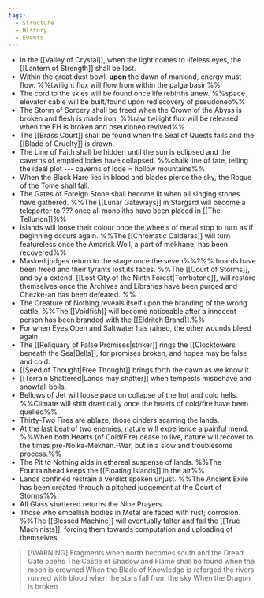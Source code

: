 ```yaml
---
tags:
  - Structure
  - History
  - Events
---
```

- In the [[Valley of Crystal]], when the light comes to lifeless eyes, the [[Lantern of Strength]] shall be lost.
- Within the great dust bowl, **upon** the dawn of mankind, energy must flow. 
	%%twilight flux will flow from within the palga basin%%
- The cord to the skies will be found once life rebirths anew.
	%%space elevator cable will be built/found upon rediscovery of pseudoneo%%
- The Storm of Sorcery shall be freed when the Crown of the Abyss is broken and flesh is made iron.
	%%raw twilight flux will be released when the FH is broken and pseudoneo revived%%
- The [[Brass Court]] shall be found when the Seal of Quests fails and the [[Blade of Cruelty]] is drawn.
- The Line of Faith shall be hidden until the sun is eclipsed and the caverns of emptied lodes have collapsed.
	%%chalk line of fate, telling the ideal plot --- caverns of lode = hollow mountains%%
- When the Black Hare lies in blood and blades pierce the sky, the Rogue of the Tome shall fall.
- The Gates of Foreign Stone shall become lit when all singing stones have gathered. 
	%%The [[Lunar Gateways]] in Stargard will become a teleporter to ??? once all monoliths have been placed in [[The Tellurion]]%%
- Islands will loose their colour once the wheels of metal stop to turn as if beginning occurs again. 
	%%The [[Chromatic Calderas]] will turn featureless once the Amarisk Well, a part of mekhane, has been recovered%%
- Masked judges return to the stage once the seven%%?%% hoards have been freed and their tyrants lost its faces. 
	%%The [[Court of Storms]], and by a extend, [[Lost City of the Ninth Forest|Tombstone]], will restore themselves once the Archives and Libraries have been purged and Chezke-an has been defeated. %%
- The Creature of Nothing reveals itself upon the branding of the wrong cattle. 
%%The [[Voidfish]] will become noticeable after a innocent person has been branded with the [[Eldritch Brand]].%%
- For when Eyes Open and Saltwater has rained, the other wounds bleed again.
- The [[Reliquary of False Promises|striker]] rings the [[Clocktowers beneath the Sea|Bells]], for promises broken, and hopes may be false and cold.
- [[Seed of Thought|Free Thought]] brings forth the dawn as we know it. 
- [[Terrain Shattered|Lands may shatter]] when tempests misbehave and snowfall boils. 
- Bellows of Jet will loose pace on collapse of the hot and cold hells.
	%%Climate will shift drastically once the hearts of cold/fire have been quelled%%
- Thirty-Two Fires are ablaze, those cinders scarring the lands.  
- At the last beat of two enemies, nature will experience a painful mend.
	%%When both Hearts (of Cold/Fire) cease to live, nature will recover to the times pre-Nolka-Mekhan.-War, but in a slow and troublesome process.%%
- The Pit to Nothing aids in ethereal suspense of lands. 
	%%The Fountainhead keeps the [[Floating Islands]] in the air%%
- Lands confined restrain a verdict spoken unjust. 
	%%The Ancient Exile has been created through a pitched judgement at the Court of Storms%%
- All Glass shattered returns the Nine Prayers.
- Those who embellish bodies in Metal are faced with rust; corrosion. 
	 %%The [[Blessed Machine]] will eventually falter and fail the [[True Machinists]], forcing them towards computation and uploading of themselves.
> [!WARNING] Fragments
> when north becomes south and the Dread Gate opens
> The Castle of Shadow and Flame shall be found
> when the moon is crowned
> When the Blade of Knowledge is reforged
> the rivers run red with blood
> when the stars fall from the sky
> When the Dragon is broken

